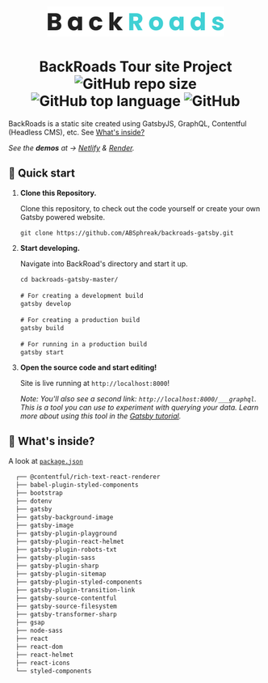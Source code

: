 <p align="center">
  <a href="https://abs-backroads.netlify.app">
    <img alt="BackRoads" src="/src/images/logo.svg"/>
  </a>
</p>
<h1 align="center">
  BackRoads Tour site Project<br>
  <img alt="GitHub repo size" src="https://img.shields.io/github/repo-size/ABSphreak/backroads-gatsby?color=blueviolet&style=flat-square">
  <img alt="GitHub top language" src="https://img.shields.io/github/languages/top/ABSphreak/backroads-gatsby?color=ff0054&style=flat-square">
  <img alt="GitHub" src="https://img.shields.io/github/license/ABSphreak/backroads-gatsby?color=55a630&style=flat-square">
</h1>

BackRoads is a static site created using GatsbyJS, GraphQL, Contentful (Headless CMS), etc. See [What's inside?](#-whats-inside)

_See the **demos** at → [Netlify](https://abs-backroads.netlify.app) & [Render](https://backroads.onrender.com)._

## 🚀 Quick start

1.  **Clone this Repository.**

    Clone this repository, to check out the code yourself or create your own Gatsby powered website.

    ```shell
    git clone https://github.com/ABSphreak/backroads-gatsby.git
    ```

2.  **Start developing.**

    Navigate into BackRoad's directory and start it up.

    ```shell
    cd backroads-gatsby-master/

    # For creating a development build
    gatsby develop

    # For creating a production build
    gatsby build

    # For running in a production build
    gatsby start
    ```

3.  **Open the source code and start editing!**

    Site is live running at `http://localhost:8000`!

    _Note: You'll also see a second link: _`http://localhost:8000/___graphql`_. This is a tool you can use to experiment with querying your data. Learn more about using this tool in the [Gatsby tutorial](https://www.gatsbyjs.org/tutorial/part-five/#introducing-graphiql)._

## 🧐 What's inside?

A look at [`package.json`](/package.json)

```shell
  ┌── @contentful/rich-text-react-renderer
  ├── babel-plugin-styled-components
  ├── bootstrap
  ├── dotenv
  ├── gatsby
  ├── gatsby-background-image
  ├── gatsby-image
  ├── gatsby-plugin-playground
  ├── gatsby-plugin-react-helmet
  ├── gatsby-plugin-robots-txt
  ├── gatsby-plugin-sass
  ├── gatsby-plugin-sharp
  ├── gatsby-plugin-sitemap
  ├── gatsby-plugin-styled-components
  ├── gatsby-plugin-transition-link
  ├── gatsby-source-contentful
  ├── gatsby-source-filesystem
  ├── gatsby-transformer-sharp
  ├── gsap
  ├── node-sass
  ├── react
  ├── react-dom
  ├── react-helmet
  ├── react-icons
  └── styled-components
```
